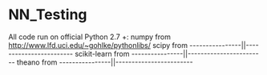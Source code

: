 # NN_Testing

All code run on official Python 2.7 +:
  numpy from http://www.lfd.uci.edu/~gohlke/pythonlibs/
  scipy from ----------------||------------------------
  scikit-learn from ----------------||------------------------
  theano from ----------------||------------------------

